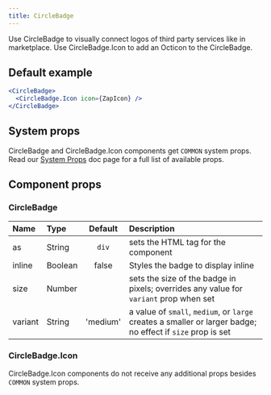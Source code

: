 ```yaml
---
title: CircleBadge
---
```



Use CircleBadge to visually connect logos of third party services like in marketplace. Use CircleBadge.Icon to add an Octicon to the CircleBadge.

## Default example

```jsx live
<CircleBadge>
  <CircleBadge.Icon icon={ZapIcon} />
</CircleBadge>
```

## System props

CircleBadge and CircleBadge.Icon components get `COMMON` system props. Read our [System Props](/system-props) doc page for a full list of available props.

## Component props

### CircleBadge
| Name | Type | Default | Description |
| :- | :- | :-: | :- |
| as | String | `div` | sets the HTML tag for the component |
| inline | Boolean | false | Styles the badge to display inline |
| size | Number | | sets the size of the badge in pixels; overrides any value for `variant` prop when set |
| variant | String | 'medium' | a value of `small`, `medium`, or `large` creates a smaller or larger badge; no effect if `size` prop is set |

### CircleBadge.Icon
CircleBadge.Icon components do not receive any additional props besides `COMMON` system props.
